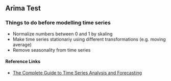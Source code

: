 ## Arima Test

### Things to do before modelling time series
* Normalize numbers between 0 and 1 by skaling
* Make time series stationariy using different transformations (e.g. moving average)
* Remove seasonality from time series


#### Reference Links

* [The Complete Guide to Time Series Analysis and Forecasting](https://towardsdatascience.com/the-complete-guide-to-time-series-analysis-and-forecasting-70d476bfe775)
